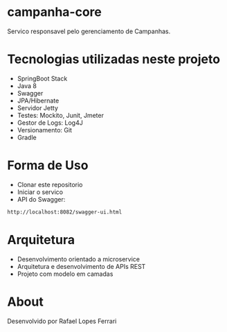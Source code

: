 # campanha-core

Servico responsavel pelo gerenciamento de Campanhas.

# Tecnologias utilizadas neste projeto

- SpringBoot Stack
- Java 8
- Swagger
- JPA/Hibernate
- Servidor Jetty
- Testes: Mockito, Junit, Jmeter
- Gestor de Logs: Log4J
- Versionamento: Git
- Gradle

# Forma de Uso

- Clonar este repositorio
- Iniciar o servico
- API do Swagger: 
```bash
http://localhost:8082/swagger-ui.html
```

# Arquitetura

- Desenvolvimento orientado a microservice
- Arquitetura e desenvolvimento de APIs REST
- Projeto com modelo em camadas

# About

Desenvolvido por Rafael Lopes Ferrari
